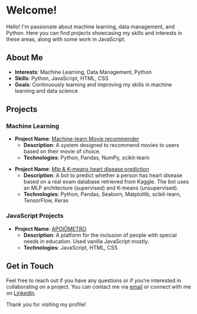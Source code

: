 <h1>Welcome!</h1>

<p>Hello! I'm passionate about machine learning, data management, and Python. Here you can find projects showcasing my skills and interests in these areas, along with some work in JavaScript.</p>

<h2>About Me</h2>

<ul>
  <li><strong>Interests</strong>: Machine Learning, Data Management, Python</li>
  <li><strong>Skills</strong>: Python, JavaScript, HTML, CSS</li>
  <li><strong>Goals</strong>: Continuously learning and improving my skills in machine learning and data science</li>
</ul>

<h2>Projects</h2>

<h3>Machine Learning</h3>

<ul>
  <li><strong>Project Name</strong>: <a href="https://python-movie-recommender-rs5jppkdkufqixpnlqpg8k.streamlit.app/">Machine-learn Movie recommender</a>
    <ul>
      <li><strong>Description</strong>: A system designed to recommend movies to users based on their movie of choice.</li>
      <li><strong>Technologies</strong>: Python, Pandas, NumPy, scikit-learn</li>
    </ul>
  </li>
</ul>

<ul>
  <li><strong>Project Name</strong>: <a href="https://colab.research.google.com/github/Samuel-Buarque/Machine-_Learn_Python/blob/main/heart_disease_analise.ipynb">Mlp & K-means heart disease prediction</a>
    <ul>
<li><strong>Description</strong>: A bot to predict whether a person has heart disease based on a real exam database retrieved from Kaggle. The bot uses an MLP architecture (supervised) and K-means (unsupervised).</li>   
<li><strong>Technologies</strong>: Python, Pandas, Seaborn, Matplotlib, scikit-learn, TensorFlow, Keras</li>
    </ul>
  </li>
</ul>

<h3>JavaScript Projects</h3>

<ul>
  <li><strong>Project Name</strong>: <a href="link">APOIÔMETRO</a>
    <ul>
      <li><strong>Description</strong>: A platform for the inclusion of people with special needs in education. Used vanilla JavaScript mostly.</li>
      <li><strong>Technologies</strong>: JavaScript, HTML, CSS</li>
    </ul>
  </li>
</ul>

<h2>Get in Touch</h2>

<p>Feel free to reach out if you have any questions or if you’re interested in collaborating on a project. You can contact me via <a href="mailto:samuelbuarquefilho@gmail.com">email</a> or connect with me on <a href="https://www.linkedin.com/in/samuel-buarque">LinkedIn</a>.</p>

<p>Thank you for visiting my profile!</p>
